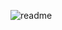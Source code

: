 ![readme](https://user-images.githubusercontent.com/107262416/175163610-490cfa30-407a-4e20-b283-f439a2fd0564.png)
